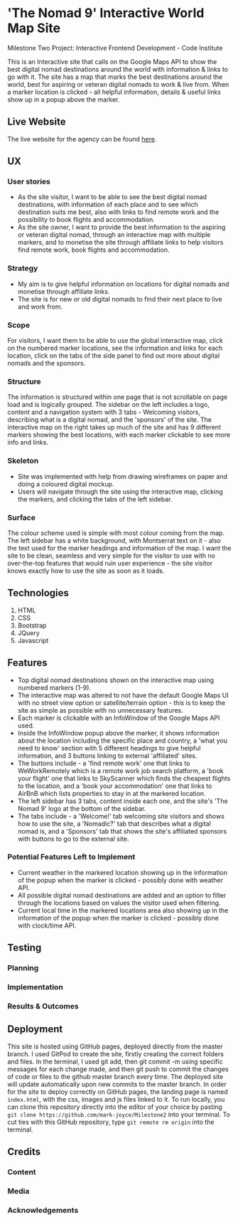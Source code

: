 # 'The Nomad 9' Interactive World Map Site

Milestone Two Project: Interactive Frontend Development - Code Institute

This is an Interactive site that calls on the Google Maps API to show the best digital nomad destinations around the world with information & links to go with it.
The site has a map that marks the best destinations around the world, best for aspiring or veteran digital nomads to work & live from.
When a marker location is clicked - all helpful information, details & useful links show up in a popup above the marker.

## Live Website
The live website for the agency can be found [here](https://mark-joyce.github.io/Milestone2).

## UX

### User stories
- As the site visitor, I want to be able to see the best digital nomad destinations, with information of each place and to see which destination suits me best, also with links to find remote work and the possibility to book flights and accommodation. 
- As the site owner, I want to provide the best information to the aspiring or veteran digital nomad, through an interactive map with multiple markers, and to monetise the site through affiliate links to help visitors find remote work, book flights and accommodation.

### Strategy
- My aim is to give helpful information on locations for digital nomads and monetise through affiliate links.
- The site is for new or old digital nomads to find their next place to live and work from.

### Scope
For visitors, I want them to be able to use the global interactive map, click on the numbered marker locations, see the information and links for each location, click on the tabs of the side panel to find out more about digital nomads and the sponsors. 

### Structure
The information is structured within one page that is not scrollable on page load and is logically grouped. The sidebar on the left includes a logo, content and a navigation system with 3 tabs - Welcoming visitors, describing what is a digital nomad, and the 'sponsors' of the site. The interactive map on the right takes up much of the site and has 9 different markers showing the best locations, with each marker clickable to see more info and links.

### Skeleton
- Site was implemented with help from drawing wireframes on paper and doing a coloured digital mockup.
- Users will navigate through the site using the interactive map, clicking the markers, and clicking the tabs of the left sidebar.

### Surface
The colour scheme used is simple with most colour coming from the map. The left sidebar has a white background, with Montserrat text on it - also the text used for the marker headings and information of the map. I want the site to be clean, seamless and very simple for the visitor to use with no over-the-top features that would ruin user experience - the site visitor knows exactly how to use the site as soon as it loads.

## Technologies
1. HTML
2. CSS
3. Bootstrap
4. JQuery
5. Javascript

## Features
- Top digital nomad destinations shown on the interactive map using numbered markers (1-9).
- The interactive map was altered to not have the default Google Maps UI with no street view option or satellite/terrain option - this is to keep the site as simple as possible with no unnecessary features.
- Each marker is clickable with an InfoWindow of the Google Maps API used.
- Inside the InfoWindow popup above the marker, it shows information about the location including the specific place and country, a 'what you need to know' section with 5 different headings to give helpful information, and 3 buttons linking to external 'affiliated' sites.
- The buttons include - a 'find remote work' one that links to WeWorkRemotely which is a remote work job search platform, a 'book your flight' one that links to SkyScanner which finds the cheapest flights to the location, and a 'book your accommodation' one that links to AirBnB which lists properties to stay in at the markered location.
- The left sidebar has 3 tabs, content inside each one, and the site's 'The Nomad 9' logo at the bottom of the sidebar.
- The tabs include - a 'Welcome!' tab welcoming site visitors and shows how to use the site, a 'Nomadic?' tab that describes what a digital nomad is, and a 'Sponsors' tab that shows the site's affiliated sponsors with buttons to go to the external site.

### Potential Features Left to Implement
- Current weather in the markered location showing up in the information of the popup when the marker is clicked - possibly done with weather API.
- All possible digital nomad destinations are added and an option to filter through the locations based on values the visitor used when filtering.
- Current local time in the markered locations area also showing up in the information of the popup when the marker is clicked - possibly done with clock/time API.

## Testing

### Planning

### Implementation

### Results & Outcomes


## Deployment
This site is hosted using GitHub pages, deployed directly from the master branch.
I used GitPod to create the site, firstly creating the correct folders and files.
In the terminal, I used git add, then git commit -m using specific messages for each change made, and then git push to commit the changes of code or files to the github master branch every time.
The deployed site will update automatically upon new commits to the master branch.
In order for the site to deploy correctly on GitHub pages, the landing page is named `index.html`, with the css, images and js files linked to it.
To run locally, you can clone this repository directly into the editor of your choice by pasting `git clone https://github.com/mark-joyce/Milestone2` into your terminal.
To cut ties with this GitHub repository, type `git remote rm origin` into the terminal.

## Credits

### Content


### Media


### Acknowledgements
